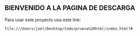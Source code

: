## BIENVENIDO A LA PAGINA DE DESCARGA ##

Para usar este proyecto usa este link:

```
file:///Users/joel/Desktop/todo/prueva%20html/index.html?#
```

